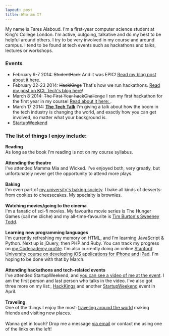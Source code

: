 ```yaml
---
layout: post
title: Who am I?
---
```


My name is Fares Alaboud. I'm a first-year computer science student at King's College London. I'm active, outgoing, talkative and do my best to be helpful around others. I try to be very involved in my course and around campus. I tend to be found at tech events such as hackathons and talks, lectures or workshops.  

**<h3>Events</h3>**
 - February 6-7 2014: <s>StudentHack</s> And it was EPIC! [Read my blog post about it here](http://blog.faresalaboud.me/blog/studenthack).
 - February 22-23 2014: <s>HackKings</s> That's how we run hackathons. [Read my post on KCL Tech's blog here](http://blog.kcltech.com/2014/03/hackkings-we-got-it-right-first-time.html)!
 - March 8 2014: <s>The First Year hackChallenge</s> I ran my first hackathon for the first year in my course! [Read about it here: ](http://blog.faresalaboud.me/blog/hackChallenge).
 - March 17 2014: [**The Tech Talk**](https://www.facebook.com/events/429304987173203/) I'm giving a talk about how the boom in the tech industry is changing the world, and exactly how you can get involved, no matter what your background is.
 - [StartupWeekend](http://london.startupweekend.org)
 
**<h3>The list of things I enjoy include:</h3>**

**Reading** <br/>
As long as the book I'm reading is not on my course syllabus.
<br/><br/>
**Attending the theatre** <br/>
I've attended Mamma Mia and Wicked. I've enjoyed both, very greatly, but unfortunately never get the opportunity to attend more plays.
<br/><br/>
**Baking** <br/>
I'm even part of [my university's baking society](https://www.facebook.com/KCLBakingSoc). I bake all kinds of desserts: from cookies to cheesecakes. My specialty is brownies.
<br/><br/>
**Watching movies/going to the cinema** <br/>
I'm a fanatic of sci-fi movies. My favourite movie series is The Hunger Games (call me cliche) and my all-time-favourite is [Tim Burton's Sweeney Todd](http://www.imdb.com/title/tt0408236/).
<br/><br/>
**Learning new programming languages** <br/>
I'm currently refreshing my memory on HTML, and I'm learning JavaScript & Python. Next up is jQuery, then PHP and Ruby. You can track my progress on [my Codecademy profile](http://www.codecademy.com/faresalaboud). I'm also currently doing an online [Stanford University course on developing iOS applications for iPhone and iPad](https://itunes.apple.com/us/course/developing-ios-7-apps-for/id733644550). I'm hoping to be done with that by March.
<br/><br/>
**Attending hackathons and tech-related events** <br/>
I've attended StartupWeekend, and [you can see a video of me at the event](http://www.youtube.com/watch?v=HdVVdknnxcA). I am the first person and last person who talks in the video. I've also got three more on my list:, [HackKings](http://hackkings.org) and another [StartupWeekend](http://london.startupweekend.org) event in April.
<br/><br/>
**Traveling** <br/>
One of the things I enjoy the most: [traveling around the world](wolpy.com/faresalaboud/map) making friends and visiting new places.
<br/><br/>
Wanna get in touch? Drop me a message [via email](mailto:hi@faresalaboud.me) or contact me using one of the links on the left!